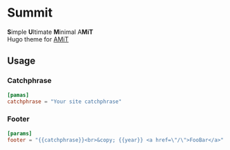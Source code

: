 # Summit
**S**imple **U**ltimate **M**inimal A**MiT**  
Hugo theme for [AMiT](https://amit.jyn.jp/)

## Usage
### Catchphrase
```toml
[pamas]
catchphrase = "Your site catchphrase"
```

### Footer
```toml
[params]
footer = "{{catchphrase}}<br>&copy; {{year}} <a href=\"/\">FooBar</a>"
```
